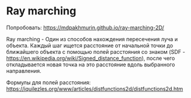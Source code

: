 # Ray marching
Попробовать: https://mdpakhmurin.github.io/ray-marching-2D/


Ray marching - Один из способов нахождения пересечения луча и объекта. Каждый шаг ищется расстояние от начальной точки до ближайшего объекта с помощью полей расстояния со знаком (SDF - https://en.wikipedia.org/wiki/Signed_distance_function), после чего откладывается новая точка на это расстояние вдоль выбранного направления.

Формулы для полей расстояния: https://iquilezles.org/www/articles/distfunctions2d/distfunctions2d.htm
